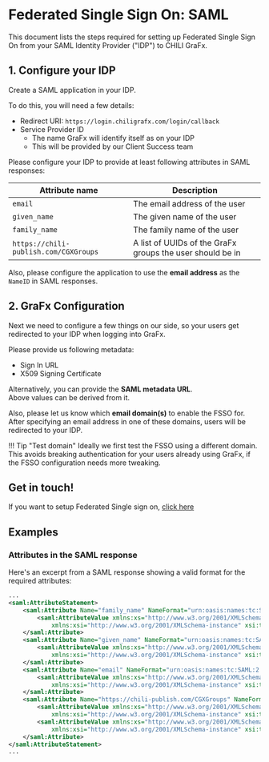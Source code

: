 # Federated Single Sign On: SAML

This document lists the steps required for setting up Federated Single Sign On from your SAML Identity Provider ("IDP") to CHILI GraFx.

## 1. Configure your IDP

Create a SAML application in your IDP.

To do this, you will need a few details:

- Redirect URI: `https://login.chiligrafx.com/login/callback`
- Service Provider ID
  - The name GraFx will identify itself as on your IDP
  - This will be provided by our Client Success team

Please configure your IDP to provide at least following attributes in SAML responses:

| **Attribute name**                        | **Description**                                           |
| ------------------------------------- | --------------------------------------------------------- |
| `email`                               | The email address of the user                             |
| `given_name`                          | The given name of the user                                |
| `family_name`                         | The family name of the user                               |
| `https://chili-publish.com/CGXGroups` | A list of UUIDs of the GraFx groups the user should be in |

Also, please configure the application to use the **email address** as the `NameID` in SAML responses.

## 2. GraFx Configuration

Next we need to configure a few things on our side, so your users get redirected to your IDP when logging into GraFx.

Please provide us following metadata:

- Sign In URL
- X509 Signing Certificate

Alternatively, you can provide the **SAML metadata URL**.  
Above values can be derived from it.

Also, please let us know which **email domain(s)** to enable the FSSO for.
After specifying an email address in one of these domains, users will be redirected to your IDP.

!!! Tip "Test domain"
    Ideally we first test the FSSO using a different domain.  
    This avoids breaking authentication for your users already using GraFx, if the FSSO configuration needs more tweaking.

## Get in touch!

If you want to setup Federated Single sign on, [click here](/CHILI-GraFx/guides/setup-fsso/)

## Examples

### Attributes in the SAML response

Here's an excerpt from a SAML response showing a valid format for the required attributes:

```XML
...
<saml:AttributeStatement>
    <saml:Attribute Name="family_name" NameFormat="urn:oasis:names:tc:SAML:2.0:attrname-format:basic">
        <saml:AttributeValue xmlns:xs="http://www.w3.org/2001/XMLSchema"
            xmlns:xsi="http://www.w3.org/2001/XMLSchema-instance" xsi:type="xs:string">Smith</saml:AttributeValue>
    </saml:Attribute>
    <saml:Attribute Name="given_name" NameFormat="urn:oasis:names:tc:SAML:2.0:attrname-format:basic">
        <saml:AttributeValue xmlns:xs="http://www.w3.org/2001/XMLSchema"
            xmlns:xsi="http://www.w3.org/2001/XMLSchema-instance" xsi:type="xs:string">John</saml:AttributeValue>
    </saml:Attribute>
    <saml:Attribute Name="email" NameFormat="urn:oasis:names:tc:SAML:2.0:attrname-format:basic">
        <saml:AttributeValue xmlns:xs="http://www.w3.org/2001/XMLSchema"
            xmlns:xsi="http://www.w3.org/2001/XMLSchema-instance" xsi:type="xs:string">john.smith@company.com</saml:AttributeValue>
    </saml:Attribute>
    <saml:Attribute Name="https://chili-publish.com/CGXGroups" NameFormat="urn:oasis:names:tc:SAML:2.0:attrname-format:unspecified">
        <saml:AttributeValue xmlns:xs="http://www.w3.org/2001/XMLSchema"
            xmlns:xsi="http://www.w3.org/2001/XMLSchema-instance" xsi:type="xs:string">2a01aa2d-8f8a-427b-ba9e-ecc02fa74179</saml:AttributeValue>
        <saml:AttributeValue xmlns:xs="http://www.w3.org/2001/XMLSchema"
            xmlns:xsi="http://www.w3.org/2001/XMLSchema-instance" xsi:type="xs:string">e68dc58a-324f-468b-a0ab-32494699d61c</saml:AttributeValue>
    </saml:Attribute>
</saml:AttributeStatement>
...
```